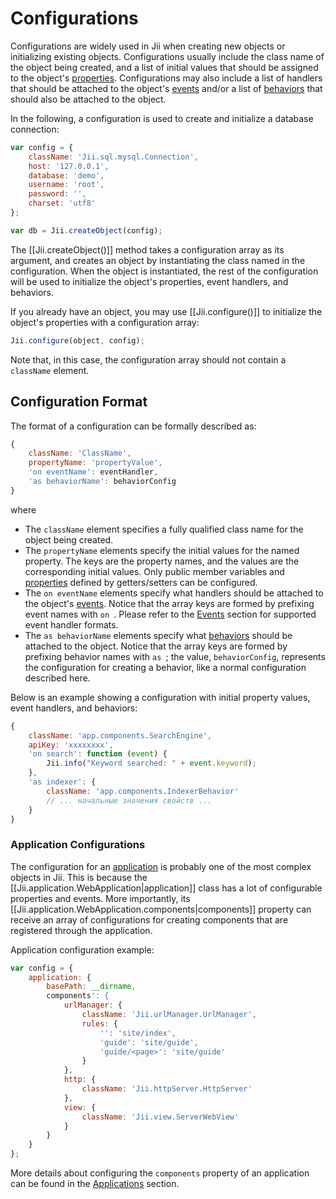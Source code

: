 Configurations
==============

Configurations are widely used in Jii when creating new objects or initializing existing objects.
Configurations usually include the class name of the object being created, and a list of initial values
that should be assigned to the object's [properties](concept-properties). Configurations may also include a list of
handlers that should be attached to the object's [events](concept-events) and/or a list of
[behaviors](concept-behaviors) that should also be attached to the object.

In the following, a configuration is used to create and initialize a database connection:

```js
var config = {
    className: 'Jii.sql.mysql.Connection',
    host: '127.0.0.1',
    database: 'demo',
    username: 'root',
    password: '',
    charset: 'utf8'
};

var db = Jii.createObject(config);
```

The [[Jii.createObject()]] method takes a configuration array as its argument, and creates an object by instantiating
the class named in the configuration. When the object is instantiated, the rest of the configuration
will be used to initialize the object's properties, event handlers, and behaviors.

If you already have an object, you may use [[Jii.configure()]] to initialize the object's properties with
a configuration array:

```js
Jii.configure(object, config);
```

Note that, in this case, the configuration array should not contain a `className` element.


## Configuration Format <span id="configuration-format"></span>

The format of a configuration can be formally described as:

```js
{
    className: 'ClassName',
    propertyName: 'propertyValue',
    'on eventName': eventHandler,
    'as behaviorName': behaviorConfig
}
```

where

* The `className` element specifies a fully qualified class name for the object being created.
* The `propertyName` elements specify the initial values for the named property. The keys are the property names, and the
  values are the corresponding initial values. Only public member variables and [properties](concept-properties)
  defined by getters/setters can be configured.
* The `on eventName` elements specify what handlers should be attached to the object's [events](concept-events).
  Notice that the array keys are formed by prefixing event names with `on `. Please refer to
  the [Events](concept-events) section for supported event handler formats.
* The `as behaviorName` elements specify what [behaviors](concept-behaviors) should be attached to the object.
  Notice that the array keys are formed by prefixing behavior names with `as `; the value, `behaviorConfig`, represents
  the configuration for creating a behavior, like a normal configuration  described here.

Below is an example showing a configuration with initial property values, event handlers, and behaviors:

```js
{
    className: 'app.components.SearchEngine',
    apiKey: 'xxxxxxxx',
    'on search': function (event) {
        Jii.info("Keyword searched: " + event.keyword);
    },
    'as indexer': {
        className: 'app.components.IndexerBehavior'
        // ... начальные значения свойств ...
    }
}
```

### Application Configurations <span id="application-configurations"></span>

The configuration for an [application](structure-applications) is probably one of the most complex objects in Jii.
This is because the [[Jii.application.WebApplication|application]] class has a lot of configurable properties and events.
More importantly, its [[Jii.application.WebApplication.components|components]] property can receive an array of configurations
for creating components that are registered through the application.

Application configuration example:

```js
var config = {
    application: {
        basePath: __dirname,
        components': {
            urlManager: {
                className: 'Jii.urlManager.UrlManager',
                rules: {
                    '': 'site/index',
                    'guide': 'site/guide',
                    'guide/<page>': 'site/guide'
                }
            },
            http: {
                className: 'Jii.httpServer.HttpServer'
            },
            view: {
                className: 'Jii.view.ServerWebView'
            }
        }
    }
};
```

More details about configuring the `components` property of an application can be found
in the [Applications](structure-applications) section.
